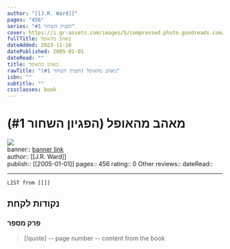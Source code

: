 ```yaml
---
author: "[[J.R. Ward]]"
pages: "456"
series: "הפגיון השחור #1"
cover: https://i.gr-assets.com/images/S/compressed.photo.goodreads.com/books/1425301727l/25054296.jpg
fullTitle: מאהב מהאופל
dateAdded: 2023-11-16
datePublished: 2005-01-01
dateRead: ""
title: מאהב מהאופל
rawTitle: "מאהב מהאופל (הפגיון השחור #1)"
isbn: ""
subtitle: ""
cssclasses: book
---
```

# מאהב מהאופל (הפגיון השחור #1)

![](https:&#x2F;&#x2F;i.gr-assets.com&#x2F;images&#x2F;S&#x2F;compressed.photo.goodreads.com&#x2F;books&#x2F;1425301727l&#x2F;25054296.jpg)  
banner:: [banner link](https:&#x2F;&#x2F;i.gr-assets.com&#x2F;images&#x2F;S&#x2F;compressed.photo.goodreads.com&#x2F;books&#x2F;1425301727l&#x2F;25054296.jpg)  
author:: [[J.R. Ward]]  
publish:: [[2005-01-01]]
pages:: 456
rating:: 0 
Other reviews:: 
dateRead:: 

<hr  style="clear:both"/>



```dataview
LIST from [[]]
```

## נקודות לקחת 

### פרק מספר
> [!quote] -- page number -- 
>  content from the book




```